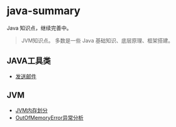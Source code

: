 # java-summary
Java 知识点，继续完善中。

> JVM知识点。
> 多数是一些 Java 基础知识、底层原理、框架搭建。

## JAVA工具类

- [发送邮件](Util/src/util/SendMailUtil.java)

## JVM
- [JVM内存划分](MD/jvm/JVMMemory.md)
- [OutOfMemoryError异常分析](MD/jvm/OutOfMemoryError.md)
